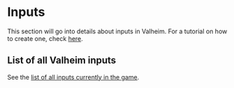 # Inputs
This section will go into details about inputs in Valheim. For a tutorial on how to create one, check [here](../../tutorials/data/overview.md).

## List of all Valheim inputs
See the [list of all inputs currently in the game](input-list.md).

